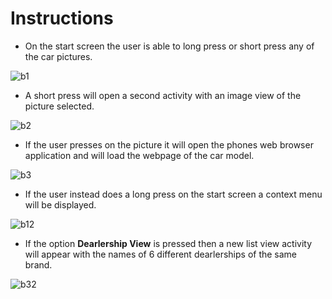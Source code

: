 # Instructions
* On the start screen the user is able to long press or short press any of the car pictures.

![b1](https://user-images.githubusercontent.com/33674827/104111825-9d30b680-52ac-11eb-862e-80d3d82abd1a.PNG)

* A short press will open a second activity with an image view of the picture selected.

![b2](https://user-images.githubusercontent.com/33674827/104111828-aa4da580-52ac-11eb-8ac7-c28b0d80d3a9.PNG)

* If the user presses on the picture it will open the phones web browser application and will load the webpage of the car model.

![b3](https://user-images.githubusercontent.com/33674827/104111891-732bc400-52ad-11eb-94b5-24b64c2e5a69.PNG)

* If the user instead does a long press on the start screen a context menu will be displayed.

![b12](https://user-images.githubusercontent.com/33674827/104111897-8b9bde80-52ad-11eb-9de6-65fe3f649ca2.PNG)

* If the option **Dearlership View** is pressed then a new list view activity will appear with the names of 6 different dearlerships of the same brand.

![b32](https://user-images.githubusercontent.com/33674827/104111958-1f6daa80-52ae-11eb-9bd0-8a9931e4c1ad.PNG)
